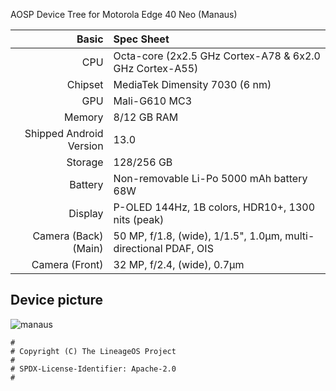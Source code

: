 AOSP Device Tree for Motorola Edge 40 Neo (Manaus)

| Basic                   | Spec Sheet                                                                                                                     |
| -----------------------:|:------------------------------------------------------------------------------------------------------------------------------ |
| CPU                     | Octa-core (2x2.5 GHz Cortex-A78 & 6x2.0 GHz Cortex-A55)                                                 |
| Chipset                 | MediaTek Dimensity 7030 (6 nm)                                                                                       |
| GPU                     | Mali-G610 MC3                                                                                                                   |
| Memory                  | 8/12 GB RAM                                                                                                                     |
| Shipped Android Version | 13.0                                                                                                                           |
| Storage                 | 128/256 GB                                                                                                                    |
| Battery                 | Non-removable Li-Po 5000 mAh battery 68W                                                                                           |
| Display                 | P-OLED 144Hz, 1B colors, HDR10+, 1300 nits (peak)                               |
| Camera (Back)(Main)     | 50 MP, f/1.8, (wide), 1/1.5", 1.0µm, multi-directional PDAF, OIS                                                                                 |
| Camera (Front)          | 32 MP, f/2.4, (wide), 0.7µm                                                                                                                          |

## Device picture
![manaus](https://fdn2.gsmarena.com/vv/pics/motorola/motorola-edge-40-neo-1.jpg)

```
#
# Copyright (C) The LineageOS Project
#
# SPDX-License-Identifier: Apache-2.0
#
```
